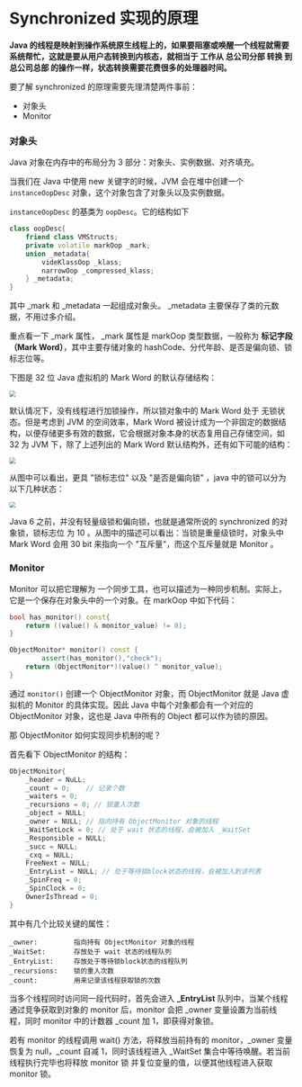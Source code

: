 # Synchronized 实现的原理

**Java 的线程是映射到操作系统原生线程上的，如果要阻塞或唤醒一个线程就需要系统帮忙，这就是要从用户态转换到内核态，就相当于 工作从 总公司分部 转换 到   总公司总部 的操作一样，状态转换需要花费很多的处理器时间。**



要了解 synchronized 的原理需要先理清楚两件事前： 

* 对象头
* Monitor

### 对象头

Java 对象在内存中的布局分为 3 部分：对象头、实例数据、对齐填充。

当我们在 Java 中使用 new 关键字的时候，JVM 会在堆中创建一个 `instanceOopDesc` 对象，这个对象包含了对象头以及实例数据。

`instanceOopDesc` 的基类为 `oopDesc`。它的结构如下

```c++
class oopDesc{
	friend class VMStructs;
    private volatile markOop _mark;
    union _metadata{
        videKlassOop _klass;
        narrowOop _compressed_klass;
    } _metadata;
}
```

其中 _mark 和 _metadata 一起组成对象头。 _metadata 主要保存了类的元数据，不用过多介绍。

重点看一下 _mark 属性， _mark 属性是 markOop 类型数据，一般称为 **标记字段（Mark Word）**，其中主要存储对象的 hashCode、分代年龄、是否是偏向锁、锁标志位等。

下图是 32 位 Java 虚拟机的 Mark Word 的默认存储结构：

<img src="https://note-austen-1256667106.cos.ap-beijing.myqcloud.com/20201014183300.png" style="zoom: 67%;" />

默认情况下，没有线程进行加锁操作，所以锁对象中的 Mark Word 处于 无锁状态。但是考虑到 JVM 的空间效率，Mark Word 被设计成为一个非固定的数据结构，以便存储更多有效的数据，它会根据对象本身的状态复用自己存储空间，如 32 为 JVM 下，除了上述列出的 Mark Word 默认结构外，还有如下可能的结构：

<img src="https://note-austen-1256667106.cos.ap-beijing.myqcloud.com/20200727115151.png" style="zoom:67%;" />

从图中可以看出，更具 "锁标志位" 以及 "是否是偏向锁" ，java 中的锁可以分为以下几种状态：

<img src="https://note-austen-1256667106.cos.ap-beijing.myqcloud.com/20200727115745.png" style="zoom:67%;" />

Java 6 之前，并没有轻量级锁和偏向锁，也就是通常所说的 synchronized 的对象锁，锁标志位 为 10 。从图中的描述可以看出：当锁是重量级锁时，对象头中 Mark Word 会用 30 bit 来指向一个 "互斥量"，而这个互斥量就是 Monitor 。

### Monitor

Monitor 可以把它理解为 一个同步工具，也可以描述为一种同步机制。实际上，它是一个保存在对象头中的一个对象。在 markOop 中如下代码：

```c++
bool has_monitor() const{
    return ((value() & monitor_value) != 0);
}

ObjectMonitor* monitor() const {
        assert(has_monitor(),"check");
    return (ObjectMonitor*)(value() ^ monitor_value);
}
```

通过 `monitor()` 创建一个 ObjectMonitor 对象，而 ObjectMonitor 就是 Java 虚拟机的 Monitor 的具体实现。因此 Java 中每个对象都会有一个对应的 ObjectMonitor 对象，这也是 Java 中所有的 Object 都可以作为锁的原因。

那 ObjectMonitor 如何实现同步机制的呢？

首先看下 ObjectMonitor 的结构：

```c++
ObjectMonitor{
	_header = NuLL;
	_count = 0;    // 记录个数
	_waiters = 0;
	_recursions = 0; // 锁重入次数
	_object = NULL; 
	_owner = NULL; // 指向持有 ObjectMonitor 对象的线程
	_WaitSetLock = 0; // 处于 wait 状态的线程，会被加入 _WaitSet
	_Responsible = NULL;
	_succ = NULL;
	_cxq = NULL;
	FreeNext = NULL;
	_EntryList = NULL; // 处于等待锁block状态的线程，会被加入到该列表
	_SpinFreq = 0;
	_SpinClock = 0;
	OwnerIsThread = 0;
}
```

其中有几个比较关键的属性：

```
_owner:   		指向持有 ObjectMonitor 对象的线程
_WaitSet:		存放处于 wait 状态的线程队列
_EntryList:		存放处于等待锁block状态的线程队列
_recursions:	锁的重入次数
_count:			用来记录该线程获取锁的次数
```

当多个线程同时访问同一段代码时，首先会进入 **_EntryList** 队列中，当某个线程通过竞争获取到对象的 monitor 后，monitor 会把 _owner 变量设置为当前线程，同时 monitor 中的计数器 _count 加 1，即获得对象锁。

若有 monitor 的线程调用 wait() 方法，将释放当前持有的 monitor，_owner 变量恢复为 null，_count 自减 1，同时该线程进入 _WaitSet 集合中等待唤醒。若当前线程执行完毕也将释放 monitor 锁 并复位变量的值，以便其他线程进入获取 monitor 锁。

